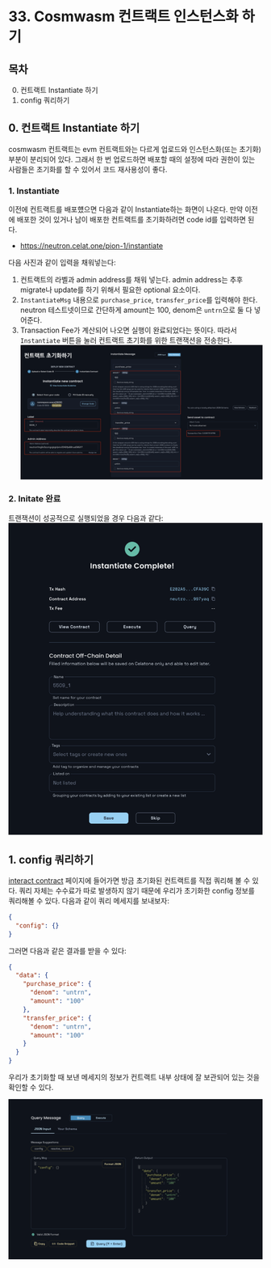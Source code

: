# 33. Cosmwasm 컨트랙트 인스턴스화 하기 
## 목차
0. 컨트랙트 Instantiate 하기 
1. config 쿼리하기 

## 0. 컨트랙트 Instantiate 하기 
cosmwasm 컨트랙트는 evm 컨트랙트와는 다르게 업로드와 인스턴스화(또는 초기화) 부분이 분리되어 있다. 그래서 한 번 업로드하면 배포할 때의 설정에 따라 권한이 있는 사람들은 초기화를 할 수 있어서 코드 재사용성이 좋다. 

### 1. Instantiate
이전에 컨트랙트를 배포헀으면 다음과 같이 Instantiate하는 화면이 나온다. 만약 이전에 배포한 것이 있거나 남이 배포한 컨트랙트를 초기화하려면 code id를 입력하면 된다. 
- https://neutron.celat.one/pion-1/instantiate

다음 사진과 같이 입력을 채워넣는다: 
1. 컨트랙트의 라벨과 admin address를 채워 넣는다. admin address는 추후 migrate나 update를 하기 위해서 필요한 optional 요소이다. 
2. `InstantiateMsg` 내용으로 `purchase_price`, `transfer_price`를 입력해야 한다. neutron 테스트넷이므로 간단하게 amount는 100, denom은 `untrn`으로 둘 다 넣어준다.
3. Transaction Fee가 계산되어 나오면 실행이 완료되었다는 뜻이다. 따라서 `Instantiate` 버튼을 눌러 컨트랙트 초기화를 위한 트랜잭션을 전송한다. 
![](./assets/33_contract_initiate.png)

### 2. Initate 완료 
트랜잭션이 성공적으로 실행되었을 경우 다음과 같다:
![](./assets/33_contract_initiate_complete.png)


## 1. config 쿼리하기 
[interact contract](https://neutron.celat.one/pion-1/interact-contract) 페이지에 들어가면 방금 초기화된 컨트랙트를 직접 쿼리해 볼 수 있다. 쿼리 자체는 수수료가 따로 발생하지 않기 때문에 우리가 초기화한 config 정보를 쿼리해볼 수 있다. 다음과 같이 쿼리 메세지를 보내보자:
```json
{
  "config": {}
}
```

그러면 다음과 같은 결과를 받을 수 있다: 
```json
{
  "data": {
    "purchase_price": {
      "denom": "untrn",
      "amount": "100"
    },
    "transfer_price": {
      "denom": "untrn",
      "amount": "100"
    }
  }
}
```
우리가 초기화할 때 보낸 메세지의 정보가 컨트랙트 내부 상태에 잘 보관되어 있는 것을 확인할 수 있다. 

![](./assets/33_contract_config_query.png)